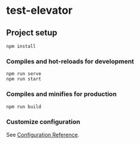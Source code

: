 # test-elevator

## Project setup
```
npm install
```

### Compiles and hot-reloads for development
```
npm run serve
npm run start
```

### Compiles and minifies for production
```
npm run build
```

### Customize configuration
See [Configuration Reference](https://cli.vuejs.org/config/).
